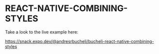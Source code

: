 # REACT-NATIVE-COMBINING-STYLES

Take a look to the live example here:

https://snack.expo.dev/@andresrbucheli/bucheli-react-native-combining-styles
